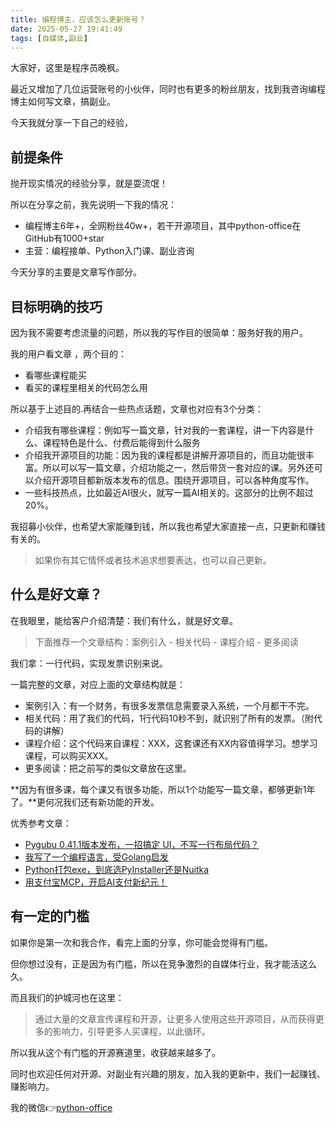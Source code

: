 ```yaml
---
title: 编程博主，应该怎么更新账号？
date: 2025-05-27 19:41:49
tags: [自媒体,副业]
---
```



大家好，这里是程序员晚枫。

最近又增加了几位运营账号的小伙伴，同时也有更多的粉丝朋友，找到我咨询编程博主如何写文章，搞副业。

今天我就分享一下自己的经验，

## 前提条件

抛开现实情况的经验分享，就是耍流氓！

所以在分享之前，我先说明一下我的情况：

- 编程博主6年+，全网粉丝40w+，若干开源项目，其中python-office在GitHub有1000+star
- 主营：编程接单、Python入门课、副业咨询

今天分享的主要是文章写作部分。

## 目标明确的技巧

因为我不需要考虑流量的问题，所以我的写作目的很简单：服务好我的用户。

我的用户看文章 ，两个目的：

- 看哪些课程能买
- 看买的课程里相关的代码怎么用


所以基于上述目的.再结合一些热点话题，文章也对应有3个分类：

- 介绍我有哪些课程：例如写一篇文章，针对我的一套课程，讲一下内容是什么、课程特色是什么、付费后能得到什么服务
- 介绍我开源项目的功能：因为我的课程都是讲解开源项目的，而且功能很丰富。所以可以写一篇文章，介绍功能之一，然后带货一套对应的课。另外还可以介绍开源项目都新版本发布的信息。围绕开源项目，可以各种角度写作。
- 一些科技热点，比如最近AI很火，就写一篇AI相关的。这部分的比例不超过20%。

我招募小伙伴，也希望大家能赚到钱，所以我也希望大家直接一点，只更新和赚钱有关的。

> 如果你有其它情怀或者技术追求想要表达，也可以自己更新。


## 什么是好文章？

在我眼里，能给客户介绍清楚：我们有什么，就是好文章。

> 下面推荐一个文章结构：案例引入 - 相关代码 - 课程介绍 - 更多阅读


我们拿：一行代码，实现发票识别来说。

一篇完整的文章，对应上面的文章结构就是：

- 案例引入：有一个财务，有很多发票信息需要录入系统，一个月都干不完。
- 相关代码：用了我们的代码，1行代码10秒不到，就识别了所有的发票。（附代码的讲解）
- 课程介绍：这个代码来自课程：XXX，这套课还有XX内容值得学习。想学习课程，可以购买XXX。
- 更多阅读：把之前写的类似文章放在这里。

**因为有很多课，每个课又有很多功能，所以1个功能写一篇文章，都够更新1年了。**更何况我们还有新功能的开发。


优秀参考文章：

- [Pygubu 0.41.1版本发布，一招搞定 UI，不写一行布局代码？](https://mp.weixin.qq.com/s/sYPqjyY37rw0N8V9_KSk_A)
- [我写了一个编程语言，受Golang启发](https://mp.weixin.qq.com/s/p_KulhF8x_h9wgcRTpIjkw)
- [Python打包exe，到底选PyInstaller还是Nuitka](https://mp.weixin.qq.com/s/v57MuEgtdlg84RBOOceP3Q)
- [用支付宝MCP，开启AI支付新纪元！](https://mp.weixin.qq.com/s/EpkzgNqlQ0jBzomdAh-BIw)



## 有一定的门槛

如果你是第一次和我合作，看完上面的分享，你可能会觉得有门槛。

但你想过没有，正是因为有门槛，所以在竞争激烈的自媒体行业，我才能活这么久。

而且我们的护城河也在这里：

> 通过大量的文章宣传课程和开源，让更多人使用这些开源项目，从而获得更多的影响力，引导更多人买课程，以此循环。

所以我从这个有门槛的开源赛道里，收获越来越多了。

同时也欢迎任何对开源、对副业有兴趣的朋友，加入我的更新中，我们一起赚钱、赚影响力。

我的微信👉[python-office](http://www.python4office.cn/wechat-qrcode/)